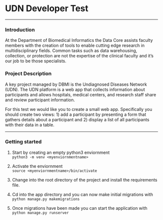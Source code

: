 # UDN Developer Test
<hr/>

### Introduction 
At the Department of Biomedical Informatics the Data Core assists faculty members with the creation of tools to enable cutting edge research in multidisciplinary fields. Common tasks such as data warehousing, collection, or protection are not the expertise of the clinical faculty and it’s our job to be those specialists.

### Project Description 
A key project managed by DBMI is the Undiagnosed Diseases Network (UDN). The UDN platform is a web app that collects information about participants and allows hospitals, medical centers, and research staff share and review participant information.

For this test we would like you to create a small web app. Specifically you should create two views: 1) add a participant by presenting a form that gathers details about a participant and 2) display a list of all participants with their data in a table.

<hr/>

### Getting started 


  
   1. Start by creating an empty python3 enviornment <br/>
    `python3 -m venv <myenviornmentname> `
    

   2. Activate the enviornment <br/>
    `source <myenviornmentname>/bin/activate`

   3. Change into the root directory of the project and install the requirements file.


   4. Cd into the app directory and you can now make initial migrations with <br/>
    `python manage.py makemigrations` 
   
   5. Once migrations have been made you can start the application with <br/>
    `python manage.py runserver`

